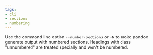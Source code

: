 ```yaml
---
tags:
- cli
- sections
- numbering
---
```


Use the command line option `--number-sections` or `-N` to make pandoc
generate output with numbered sections. Headings with class "unnumbered"
are treated specially and won't be numbered.
